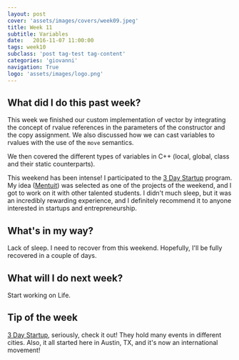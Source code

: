 ```yaml
---
layout: post
cover: 'assets/images/covers/week09.jpeg'
title: Week 11
subtitle: Variables
date:   2016-11-07 11:00:00
tags: week10
subclass: 'post tag-test tag-content'
categories: 'giovanni'
navigation: True
logo: 'assets/images/logo.png'
---
```


## What did I do this past week?
This week we finished our custom implementation of vector by integrating the concept of rvalue references in the parameters of the constructor and the copy assignment. We also discussed how we can cast variables to rvalues with the use of the `move` semantics.

We then covered the different types of variables in C++ (local, global, class and their static counterparts).

This weekend has been intense! I participated to the [3 Day Startup](3daystartup.org) program. My idea ([Mentuit](mentuit.com)) was selected as one of the projects of the weekend, and I got to work on it with other talented students. I didn't much sleep, but it was an incredibly rewarding experience, and I definitely recommend it to anyone interested in startups and entrepreneurship.

## What's in my way?
Lack of sleep. I need to recover from this weekend. Hopefully, I'll be fully recovered in a couple of days.

## What will I do next week?
Start working on Life.

## Tip of the week
[3 Day Startup](3daystartup.org), seriously, check it out! They hold many events in different cities. Also, it all started here in Austin, TX, and it's now an international movement!
